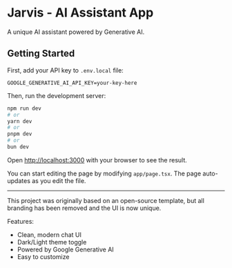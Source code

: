 # Jarvis - AI Assistant App

A unique AI assistant powered by Generative AI.

## Getting Started

First, add your API key to `.env.local` file:

```
GOOGLE_GENERATIVE_AI_API_KEY=your-key-here
```

Then, run the development server:

```bash
npm run dev
# or
yarn dev
# or
pnpm dev
# or
bun dev
```

Open [http://localhost:3000](http://localhost:3000) with your browser to see the result.

You can start editing the page by modifying `app/page.tsx`. The page auto-updates as you edit the file.

---

This project was originally based on an open-source template, but all branding has been removed and the UI is now unique.

Features:

- Clean, modern chat UI
- Dark/Light theme toggle
- Powered by Google Generative AI
- Easy to customize
